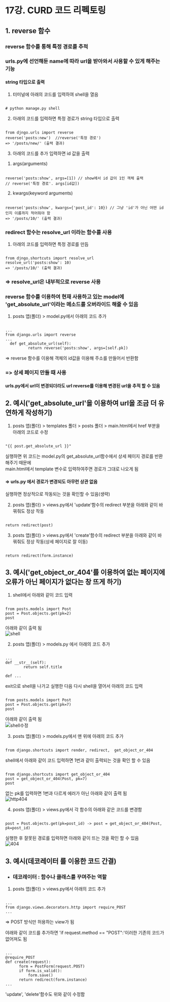 # 17강. CURD 코드 리펙토링  

## 1. reverse 함수  
### reverse 함수를 통해 특정 경로를 추적  
### urls.py에 선언해둔 name에 따라 url을 받아와서 사용할 수 있게 해주는 기능  
#### string 타입으로 출력  
  
1. 터미널에 아래의 코드를 입력하여 shell을 열음  
<pre><code>
# python manage.py shell
</code></pre>  
  
2. 아래의 코드를 입력하면 특정 경로가 string 타입으로 출력  
<pre><code>
from djngo.urls import reverse  
reverse('posts:new')  //reverse('특정 경로')  
=> '/posts/new/' (출력 결과)
</code></pre>  
  
3. 아래의 코드를 추가 입력하면 id 값을 출력  
1) args(arguments)  
<pre><code>
reverse('posts:show', args=[1]) // show에서 id 값이 1인 객체 출력  
// reverse('특정 경로'. args[id값])
</code></pre>  
2) kwargs(keyword arguments)  
<pre><code>
reverse('posts:show', kwargs={'post_id': 10}) // 그냥 'id'가 아닌 어떤 id인지 이름까지 적어줘야 함  
=> '/posts/10/' (출력 결과)
</code></pre>  
  
### redirect 함수는 resolve_url 이라는 함수를 사용  
1. 아래의 코드를 입력하면 특정 경로를 만듬  
<pre><code>
from djngo.shortcuts import resolve_url  
resolve_url('posts:show': 10)  
=> '/posts/10/' (출력 결과)
</code></pre>  
### => resolve_url은 내부적으로 reverse 사용  
  
### reverse 함수를 이용하여 현재 사용하고 있는 model에 'get_absolute_url'이라는 메소드를 오버라이드 해줄 수 있음  
1. posts 앱(폴더) > model.py에서 아래의 코드 추가  
<pre><code>
...  
from django.urls import reverse  
...  
  def get_absolute_url(self):  
          return reverse('posts:show', args=[self.pk])
</code></pre>  
=> reverse 함수를 이용해 객체의 id값을 이용해 주소를 만들어서 반환함  
### => 상세 페이지 만들 때 사용  
#### urls.py에서 url이 변경되더라도 url reverse를 이용해 변경된 url을 추적 할 수 있음  
  
## 2. 예시('get_absolute_url'을 이용하여 url을 조금 더 유연하게 작성하기)  
1. posts 앱(폴더) > templates 폴더 > posts 폴더 > main.html에서 href 부분을 아래의 코드로 수정  
<pre><code>
"{{ post.get_absolute_url }}"
</code></pre>  
실행하면 위 코드는 model.py의 get_absolute_url함수에서 상세 페이지 경로를 반환해주기 때문에  
main.html에서 template 변수로 입력하여주면 경로가 그대로 나오게 됨  
#### => urls.py 에서 경로가 변경되도 아무런 상관 없음  
실행하면 정상적으로 작동되는 것을 확인할 수 있음(생략)  
  
2. posts 앱(폴더) > views.py에서 'update'함수의 redirect 부분을 아래와 같이 바꿔줘도 정상 작동  
<pre><code>
return redirect(post)
</code></pre>  
  
3. posts 앱(폴더) > views.py에서 'create'함수의 redirect 부분을 아래와 같이 바꿔줘도 정상 작동(상세 페이지로 잘 이동)  
<pre><code>
return redirect(form.instance)
</code></pre>  
  
## 3. 예시('get_object_or_404'를 이용하여 없는 페이지에 오류가 아닌 페이지가 없다는 창 뜨게 하기)  
1. shell에서 아래와 같이 코드 입력  
<pre><code>
from posts.models import Post  
post = Post.objects.get(pk=2)  
post  
</code></pre>  
아래와 같이 출력 됨  
![shell](https://user-images.githubusercontent.com/31130917/107114592-4c5fae00-68aa-11eb-8329-f89264d7a0f3.PNG)  
  
2. posts 앱(폴더) > models.py 에서 아래의 코드 추가  
<pre><code>
...  
def __str__(self):  
        return self.title  
  
def ...
</code></pre>  
exit으로 shell을 나가고 실행한 다음 다시 shell을 열어서 아래의 코드 입력  
<pre><code>
from posts.models import Post  
post = Post.objects.get(pk=7)  
post  
</code></pre>  
아래와 같이 출력 됨  
![shell수정](https://user-images.githubusercontent.com/31130917/107114705-59c96800-68ab-11eb-8323-6f76a37b25b2.PNG)  
  
3. posts 앱(폴더) > models.py에서 맨 위에 아래의 코드 추가  
<pre><code>
from django.shortcuts import render, redirect,  get_object_or_404
</code></pre>  
  
shell에서 아래와 같이 코드 입력하면 1번과 같이 출력되는 것을 확인 할 수 있음  
<pre><code>
from django.shortcuts import get_object_or_404  
post = get_object_or_404(Post, pk=7)  
post
</code></pre>  
없는 pk를 입력하면 1번과 다르게 에러가 아닌 아래와 같이 출력 됨  
![http404](https://user-images.githubusercontent.com/31130917/107115896-065b1800-68b3-11eb-901e-08082cd7e42e.PNG)  
  
4. posts 앱(폴더) > views.py에서 각 함수의 아래와 같은 코드를 변경함  
<pre><code>
post = Post.objects.get(pk=post_id) -> post = get_object_or_404(Post, pk=post_id)
</code></pre>  
실행한 후 잘못된 경로를 입력하면 아래와 같이 뜨는 것을 확인 할 수 있음  
![404](https://user-images.githubusercontent.com/31130917/107115965-99944d80-68b3-11eb-9e39-69b1975a66f6.PNG)  
  
## 3. 예시(데코레이터 를 이용한 코드 간결)  
* ### 데코레이터 : 함수나 클래스를 꾸며주는 역할  
1. posts 앱(폴더) > views.py에서 아래의 코드 추가  
<pre><code>
...  
from django.views.decorators.http import require_POST  
...
</code></pre>  
=> POST 방식만 허용하는 view가 됨  
  
야래와 같이 코드를 추가하면 'if request.method == "POST":'이러한 기존의 코드가 없어져도 됨  
<pre><code>
...  
@require_POST  
def create(request):  
      form = PostForm(request.POST)  
      if form.is_valid():  
          form.save()  
      return redirect(form.instance)  
...
</code></pre>  
'update', 'delete'함수도 위와 같이 수정함
